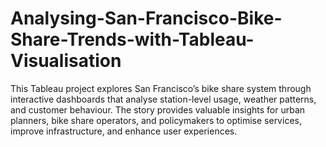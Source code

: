 # Analysing-San-Francisco-Bike-Share-Trends-with-Tableau-Visualisation
This Tableau project explores San Francisco’s bike share system through interactive dashboards that analyse station-level usage, weather patterns, and customer behaviour. The story provides valuable insights for urban planners, bike share operators, and policymakers to optimise services, improve infrastructure, and enhance user experiences.
